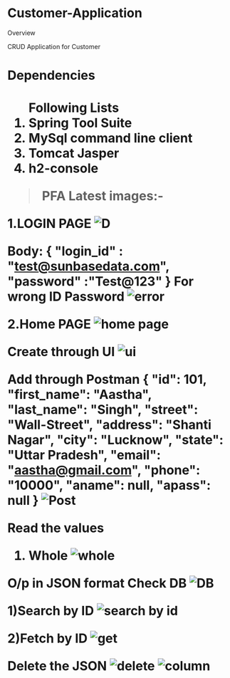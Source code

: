 # Customer-Application
Overview
<p>CRUD Application for Customer</p>

 
<h1>Dependencies<h1>
<ol>Following Lists
<li>Spring Tool Suite
<li>MySql command line client</li>
<li>Tomcat Jasper</li>
 <li>h2-console</li>
</ol>

>PFA Latest images:-

<b>1.LOGIN PAGE</b>
![D](https://github.com/Aastha05750/Customer_Application/assets/84435501/c389a07a-89ae-4488-82d0-8aab640d1444)

<b>Body: { 
    "login_id" : "test@sunbasedata.com",
    "password" :"Test@123" }
For wrong ID Password</b>
![error](https://github.com/Aastha05750/Customer_Application/assets/84435501/6746f442-b30c-4b8f-a53e-92ffb505b828)

<b>2.Home PAGE</b>
![home page](https://github.com/Aastha05750/Customer_Application/assets/84435501/b9c319ae-d770-4ef5-b709-fdcc8243798b)

<b>Create through UI</b>
![ui](https://github.com/Aastha05750/Customer_Application/assets/84435501/1f48617d-2f79-42db-ab59-1f853cd16923)

<b>Add through Postman 
{
    "id": 101,
    "first_name": "Aastha",
    "last_name": "Singh",
    "street": "Wall-Street",
    "address": "Shanti Nagar",
    "city": "Lucknow",
    "state": "Uttar Pradesh",
    "email": "aastha@gmail.com",
    "phone": "10000",
    "aname": null,
    "apass": null
}</b>
![Post](https://github.com/Aastha05750/Customer_Application/assets/84435501/f93391f7-fe6d-420f-b646-0709150151f2)

<b>Read the values
1) Whole </b>
![whole](https://github.com/Aastha05750/Customer_Application/assets/84435501/5ee03a87-d69f-4e4b-bd22-0dc011701247)

<b>O/p in JSON format
Check DB </b>
![DB](https://github.com/Aastha05750/Customer_Application/assets/84435501/2d5fc259-fe53-41be-af3b-2b3a23c485c3)

<b>1)Search by ID</b>
![search by id](https://github.com/Aastha05750/Customer_Application/assets/84435501/4c4c0475-e7e2-43d3-8936-192bb6394d45)

<b>2)Fetch by ID</b>
![get](https://github.com/Aastha05750/Customer_Application/assets/84435501/8c4a7876-3388-44bc-8e6d-b1f438fd9623)

<b>Delete the JSON</b>
![delete](https://github.com/Aastha05750/Customer_Application/assets/84435501/87959e7c-cf5b-45e8-a555-6e432221f236)
![column](https://github.com/Aastha05750/Customer_Application/assets/84435501/2c4cab17-0971-45bc-a2f3-af04b5df6b54)

